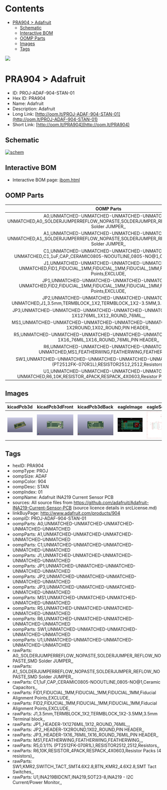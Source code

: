 



Contents
========

* [PRA904 > Adafruit](#pra904--adafruit)
	* [Schematic](#schematic)
	* [Interactive BOM](#interactive-bom)
	* [OOMP Parts](#oomp-parts)
	* [Images](#images)
	* [Tags](#tags)
  
![][im]
# PRA904 > Adafruit

- ID: PROJ-ADAF-904-STAN-01
- Hex ID: PRA904
- Name: Adafruit
- Description: Adafruit
- Long Link: [http://oom.lt/PROJ-ADAF-904-STAN-01](http://oom.lt/PROJ-ADAF-904-STAN-01)
- Short Link: [http://oom.lt/PRA904](http://oom.lt/PRA904)

## Schematic
  
[![schem](eagleSchemImage.png)](eagleSchemImage.png)
## Interactive BOM

- Interactive BOM page: [ibom.html](https://htmlpreview.github.io/?https://github.com/oomlout/oomlout_OOMP_projects/blob/main/PROJ-ADAF-904-STAN-01/kicad/bom/ibom.html)

## OOMP Parts
  

|OOMP Parts|
| :---: |
|A0,UNMATCHED-UNMATCHED-UNMATCHED-UNMATCHED-UNMATCHED,A0,,SOLDERJUMPERREFLOW_NOPASTE,SOLDERJUMPER_REFLOW_NOPASTE,SMD Solder JUMPER,,|
|A1,UNMATCHED-UNMATCHED-UNMATCHED-UNMATCHED-UNMATCHED,A1,,SOLDERJUMPERREFLOW_NOPASTE,SOLDERJUMPER_REFLOW_NOPASTE,SMD Solder JUMPER,,|
|C1,UNMATCHED-UNMATCHED-UNMATCHED-UNMATCHED-UNMATCHED,C1,1uF,CAP_CERAMIC0805-NOOUTLINE,0805-NO@1,Ceramic Capacitors,,|
|J1,UNMATCHED-UNMATCHED-UNMATCHED-UNMATCHED-UNMATCHED,FID1,FIDUCIAL_1MM,FIDUCIAL_1MM,FIDUCIAL_1MM,Fiducial Alignment Points,EXCLUDE,|
|JP1,UNMATCHED-UNMATCHED-UNMATCHED-UNMATCHED-UNMATCHED,FID2,FIDUCIAL_1MM,FIDUCIAL_1MM,FIDUCIAL_1MM,Fiducial Alignment Points,EXCLUDE,|
|JP2,UNMATCHED-UNMATCHED-UNMATCHED-UNMATCHED-UNMATCHED,J1,3.5mm,TERMBLOCK_1X2,TERMBLOCK_1X2-3.5MM,3.5mm Terminal block,,|
|JP3,UNMATCHED-UNMATCHED-UNMATCHED-UNMATCHED-UNMATCHED,JP1,,HEADER-1X1276MIL,1X12_ROUND_76MIL,,,|
|MS1,UNMATCHED-UNMATCHED-UNMATCHED-UNMATCHED-UNMATCHED,JP2,,HEADER-1X2ROUND,1X02_ROUND,PIN HEADER,,|
|R5,UNMATCHED-UNMATCHED-UNMATCHED-UNMATCHED-UNMATCHED,JP3,,HEADER-1X16_76MIL,1X16_ROUND_76MIL,PIN HEADER,,|
|R6,UNMATCHED-UNMATCHED-UNMATCHED-UNMATCHED-UNMATCHED,MS1,FEATHERWING,FEATHERWING,FEATHERWING,,,|
|SW1,UNMATCHED-UNMATCHED-UNMATCHED-UNMATCHED-UNMATCHED,R5,0.1/1% (PT2512FK-070R1L),RESISTOR2512,2512,Resistors,,|
|U1,UNMATCHED-UNMATCHED-UNMATCHED-UNMATCHED-UNMATCHED,R6,10K,RESISTOR_4PACK,RESPACK_4X0603,Resistor Packs (4 resistors),,|

## Images
  
  

|kicadPcb3d|kicadPcb3dFront|kicadPcb3dBack|eagleImage|eagleSchemImage|
| :---: | :---: | :---: | :---: | :---: |
|[![kicadPcb3d](kicadPcb3d_140.png)](kicadPcb3d.png)|[![kicadPcb3dFront](kicadPcb3dFront_140.png)](kicadPcb3dFront.png)|[![kicadPcb3dBack](kicadPcb3dBack_140.png)](kicadPcb3dBack.png)|[![eagleImage](eagleImage_140.png)](eagleImage.png)|[![eagleSchemImage](eagleSchemImage_140.png)](eagleSchemImage.png)|

## Tags

- hexID: PRA904
- oompType: PROJ
- oompSize: ADAF
- oompColor: 904
- oompDesc: STAN
- oompIndex: 01
- oompName: Adafruit INA219 Current Sensor PCB
- sources: All source files from https://github.com/adafruit/Adafruit-INA219-Current-Sensor-PCB (source licence details in srcLicense.md)
- linkBuyPage: http://www.adafruit.com/products/904
- oompID: PROJ-ADAF-904-STAN-01
- oompParts: A0,UNMATCHED-UNMATCHED-UNMATCHED-UNMATCHED-UNMATCHED
- oompParts: A1,UNMATCHED-UNMATCHED-UNMATCHED-UNMATCHED-UNMATCHED
- oompParts: C1,UNMATCHED-UNMATCHED-UNMATCHED-UNMATCHED-UNMATCHED
- oompParts: J1,UNMATCHED-UNMATCHED-UNMATCHED-UNMATCHED-UNMATCHED
- oompParts: JP1,UNMATCHED-UNMATCHED-UNMATCHED-UNMATCHED-UNMATCHED
- oompParts: JP2,UNMATCHED-UNMATCHED-UNMATCHED-UNMATCHED-UNMATCHED
- oompParts: JP3,UNMATCHED-UNMATCHED-UNMATCHED-UNMATCHED-UNMATCHED
- oompParts: MS1,UNMATCHED-UNMATCHED-UNMATCHED-UNMATCHED-UNMATCHED
- oompParts: R5,UNMATCHED-UNMATCHED-UNMATCHED-UNMATCHED-UNMATCHED
- oompParts: R6,UNMATCHED-UNMATCHED-UNMATCHED-UNMATCHED-UNMATCHED
- oompParts: SW1,UNMATCHED-UNMATCHED-UNMATCHED-UNMATCHED-UNMATCHED
- oompParts: U1,UNMATCHED-UNMATCHED-UNMATCHED-UNMATCHED-UNMATCHED
- rawParts: A0,,SOLDERJUMPERREFLOW_NOPASTE,SOLDERJUMPER_REFLOW_NOPASTE,SMD Solder JUMPER,,
- rawParts: A1,,SOLDERJUMPERREFLOW_NOPASTE,SOLDERJUMPER_REFLOW_NOPASTE,SMD Solder JUMPER,,
- rawParts: C1,1uF,CAP_CERAMIC0805-NOOUTLINE,0805-NO@1,Ceramic Capacitors,,
- rawParts: FID1,FIDUCIAL_1MM,FIDUCIAL_1MM,FIDUCIAL_1MM,Fiducial Alignment Points,EXCLUDE,
- rawParts: FID2,FIDUCIAL_1MM,FIDUCIAL_1MM,FIDUCIAL_1MM,Fiducial Alignment Points,EXCLUDE,
- rawParts: J1,3.5mm,TERMBLOCK_1X2,TERMBLOCK_1X2-3.5MM,3.5mm Terminal block,,
- rawParts: JP1,,HEADER-1X1276MIL,1X12_ROUND_76MIL,,,
- rawParts: JP2,,HEADER-1X2ROUND,1X02_ROUND,PIN HEADER,,
- rawParts: JP3,,HEADER-1X16_76MIL,1X16_ROUND_76MIL,PIN HEADER,,
- rawParts: MS1,FEATHERWING,FEATHERWING,FEATHERWING,,,
- rawParts: R5,0.1/1% (PT2512FK-070R1L),RESISTOR2512,2512,Resistors,,
- rawParts: R6,10K,RESISTOR_4PACK,RESPACK_4X0603,Resistor Packs (4 resistors),,
- rawParts: SW1,KMR2,SWITCH_TACT_SMT4.6X2.8,BTN_KMR2_4.6X2.8,SMT Tact Switches,,
- rawParts: U1,INA219BIDCNT,INA219,SOT23-8,INA219 - I2C Current/Power Monitor,,



[im]: kicadPcb3d_450.png
